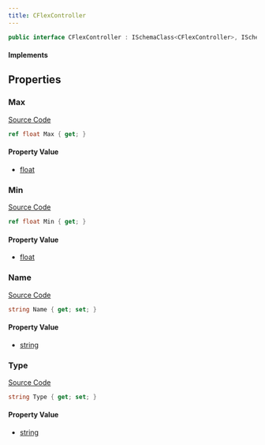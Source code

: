 ```yaml
---
title: CFlexController
---
```


```csharp
public interface CFlexController : ISchemaClass<CFlexController>, ISchemaField, ISchemaClass, INativeHandle
```

#### Implements

## Properties

### Max

[Source Code](https://github.com/swiftly-solution/swiftlys2/blob/main/managed/src/SwiftlyS2.Generated/Schemas/Interfaces/CFlexController.cs#L23)

```csharp
ref float Max { get; }
```

#### Property Value

- [float](https://learn.microsoft.com/dotnet/api/system.single)

### Min

[Source Code](https://github.com/swiftly-solution/swiftlys2/blob/main/managed/src/SwiftlyS2.Generated/Schemas/Interfaces/CFlexController.cs#L21)

```csharp
ref float Min { get; }
```

#### Property Value

- [float](https://learn.microsoft.com/dotnet/api/system.single)

### Name

[Source Code](https://github.com/swiftly-solution/swiftlys2/blob/main/managed/src/SwiftlyS2.Generated/Schemas/Interfaces/CFlexController.cs#L17)

```csharp
string Name { get; set; }
```

#### Property Value

- [string](https://learn.microsoft.com/dotnet/api/system.string)

### Type

[Source Code](https://github.com/swiftly-solution/swiftlys2/blob/main/managed/src/SwiftlyS2.Generated/Schemas/Interfaces/CFlexController.cs#L19)

```csharp
string Type { get; set; }
```

#### Property Value

- [string](https://learn.microsoft.com/dotnet/api/system.string)

